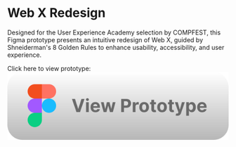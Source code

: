 # Web X Redesign

Designed for the User Experience Academy selection by COMPFEST, this Figma prototype presents an intuitive redesign of Web X, guided by Shneiderman's 8 Golden Rules to enhance usability, accessibility, and user experience.

Click here to view prototype:
<br>
[![View Prototype](web-x-redesign-button.svg)](https://www.figma.com/proto/35uGDkukLEo0S6Qdtc8r48/Redesign-Web-X?node-id=0-1&t=qLUIMqlNdPHippLF-1)
